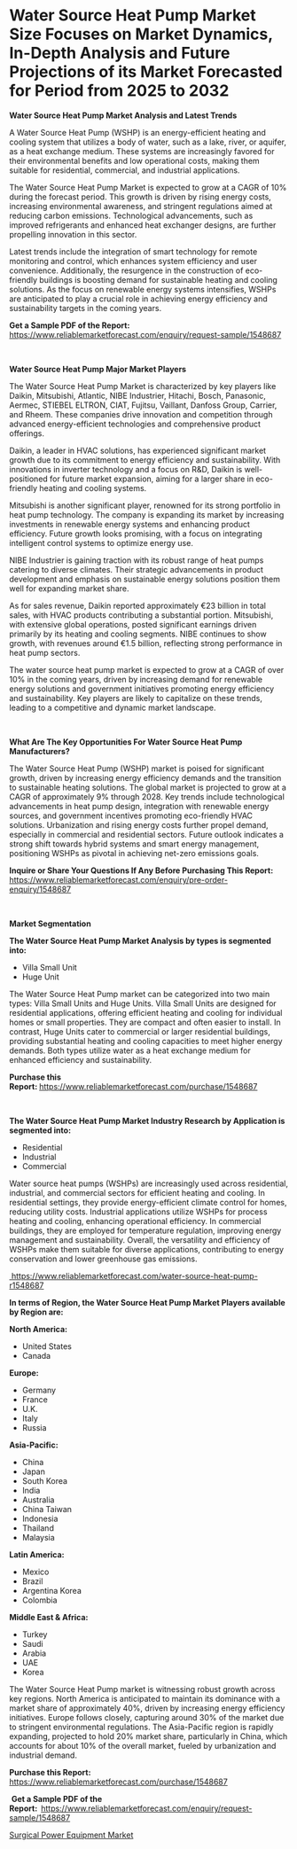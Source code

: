 <p><h1>Water Source Heat Pump Market Size Focuses on Market Dynamics, In-Depth Analysis and Future Projections of its Market Forecasted for Period from 2025 to 2032</h1></p><p><strong>Water Source Heat Pump Market Analysis and Latest Trends</strong></p>
<p><p>A Water Source Heat Pump (WSHP) is an energy-efficient heating and cooling system that utilizes a body of water, such as a lake, river, or aquifer, as a heat exchange medium. These systems are increasingly favored for their environmental benefits and low operational costs, making them suitable for residential, commercial, and industrial applications. </p><p>The Water Source Heat Pump Market is expected to grow at a CAGR of 10% during the forecast period. This growth is driven by rising energy costs, increasing environmental awareness, and stringent regulations aimed at reducing carbon emissions. Technological advancements, such as improved refrigerants and enhanced heat exchanger designs, are further propelling innovation in this sector. </p><p>Latest trends include the integration of smart technology for remote monitoring and control, which enhances system efficiency and user convenience. Additionally, the resurgence in the construction of eco-friendly buildings is boosting demand for sustainable heating and cooling solutions. As the focus on renewable energy systems intensifies, WSHPs are anticipated to play a crucial role in achieving energy efficiency and sustainability targets in the coming years.</p></p>
<p><strong>Get a Sample PDF of the Report:&nbsp;</strong> <a href="https://www.reliablemarketforecast.com/enquiry/request-sample/1548687?utm_campaign=2124&utm_medium=2&utm_source=Github&utm_content=ia&utm_term=20022025&utm_id=water-source-heat-pump">https://www.reliablemarketforecast.com/enquiry/request-sample/1548687</a></p>
<p>&nbsp;</p>
<p><strong>Water Source Heat Pump Major Market Players</strong></p>
<p><p>The Water Source Heat Pump Market is characterized by key players like Daikin, Mitsubishi, Atlantic, NIBE Industrier, Hitachi, Bosch, Panasonic, Aermec, STIEBEL ELTRON, CIAT, Fujitsu, Vaillant, Danfoss Group, Carrier, and Rheem. These companies drive innovation and competition through advanced energy-efficient technologies and comprehensive product offerings.</p><p>Daikin, a leader in HVAC solutions, has experienced significant market growth due to its commitment to energy efficiency and sustainability. With innovations in inverter technology and a focus on R&D, Daikin is well-positioned for future market expansion, aiming for a larger share in eco-friendly heating and cooling systems.</p><p>Mitsubishi is another significant player, renowned for its strong portfolio in heat pump technology. The company is expanding its market by increasing investments in renewable energy systems and enhancing product efficiency. Future growth looks promising, with a focus on integrating intelligent control systems to optimize energy use.</p><p>NIBE Industrier is gaining traction with its robust range of heat pumps catering to diverse climates. Their strategic advancements in product development and emphasis on sustainable energy solutions position them well for expanding market share.</p><p>As for sales revenue, Daikin reported approximately €23 billion in total sales, with HVAC products contributing a substantial portion. Mitsubishi, with extensive global operations, posted significant earnings driven primarily by its heating and cooling segments. NIBE continues to show growth, with revenues around €1.5 billion, reflecting strong performance in heat pump sectors.</p><p>The water source heat pump market is expected to grow at a CAGR of over 10% in the coming years, driven by increasing demand for renewable energy solutions and government initiatives promoting energy efficiency and sustainability. Key players are likely to capitalize on these trends, leading to a competitive and dynamic market landscape.</p></p>
<p>&nbsp;</p>
<p><strong>What Are The Key Opportunities For Water Source Heat Pump Manufacturers?</strong></p>
<p><p>The Water Source Heat Pump (WSHP) market is poised for significant growth, driven by increasing energy efficiency demands and the transition to sustainable heating solutions. The global market is projected to grow at a CAGR of approximately 9% through 2028. Key trends include technological advancements in heat pump design, integration with renewable energy sources, and government incentives promoting eco-friendly HVAC solutions. Urbanization and rising energy costs further propel demand, especially in commercial and residential sectors. Future outlook indicates a strong shift towards hybrid systems and smart energy management, positioning WSHPs as pivotal in achieving net-zero emissions goals.</p></p>
<p><strong>Inquire or Share Your Questions If Any Before Purchasing This Report:</strong> <a href="https://www.reliablemarketforecast.com/enquiry/pre-order-enquiry/1548687?utm_campaign=2124&utm_medium=2&utm_source=Github&utm_content=ia&utm_term=20022025&utm_id=water-source-heat-pump">https://www.reliablemarketforecast.com/enquiry/pre-order-enquiry/1548687</a></p>
<p>&nbsp;</p>
<p><strong>Market Segmentation</strong></p>
<p><strong>The Water Source Heat Pump Market Analysis by types is segmented into:</strong></p>
<p><ul><li>Villa Small Unit</li><li>Huge Unit</li></ul></p>
<p><p>The Water Source Heat Pump market can be categorized into two main types: Villa Small Units and Huge Units. Villa Small Units are designed for residential applications, offering efficient heating and cooling for individual homes or small properties. They are compact and often easier to install. In contrast, Huge Units cater to commercial or larger residential buildings, providing substantial heating and cooling capacities to meet higher energy demands. Both types utilize water as a heat exchange medium for enhanced efficiency and sustainability.</p></p>
<p><strong>Purchase this Report:&nbsp;</strong><a href="https://www.reliablemarketforecast.com/purchase/1548687?utm_campaign=2124&utm_medium=2&utm_source=Github&utm_content=ia&utm_term=20022025&utm_id=water-source-heat-pump">https://www.reliablemarketforecast.com/purchase/1548687</a></p>
<p>&nbsp;</p>
<p><strong>The Water Source Heat Pump Market Industry Research by Application is segmented into:</strong></p>
<p><ul><li>Residential</li><li>Industrial</li><li>Commercial</li></ul></p>
<p><p>Water source heat pumps (WSHPs) are increasingly used across residential, industrial, and commercial sectors for efficient heating and cooling. In residential settings, they provide energy-efficient climate control for homes, reducing utility costs. Industrial applications utilize WSHPs for process heating and cooling, enhancing operational efficiency. In commercial buildings, they are employed for temperature regulation, improving energy management and sustainability. Overall, the versatility and efficiency of WSHPs make them suitable for diverse applications, contributing to energy conservation and lower greenhouse gas emissions.</p></p>
<p><a href="https://www.reliablemarketforecast.com/water-source-heat-pump-r1548687?utm_campaign=2124&utm_medium=2&utm_source=Github&utm_content=ia&utm_term=20022025&utm_id=water-source-heat-pump">&nbsp;https://www.reliablemarketforecast.com/water-source-heat-pump-r1548687</a></p>
<p><strong>In terms of Region, the Water Source Heat Pump Market Players available by Region are:</strong></p>
<p>
    <p> <strong> North America: </strong>
        <ul>
            <li>United States</li>
            <li>Canada</li>
        </ul>
        </p> 
    <p> <strong> Europe: </strong>
        <ul>
            <li>Germany</li>
            <li>France</li>
            <li>U.K.</li>
            <li>Italy</li>
            <li>Russia</li>
        </ul>
        </p> 
    <p> <strong> Asia-Pacific: </strong>
        <ul>
            <li>China</li>
            <li>Japan</li>
            <li>South Korea</li>
            <li>India</li>
            <li>Australia</li>
            <li>China Taiwan</li>
            <li>Indonesia</li>
            <li>Thailand</li>
            <li>Malaysia</li>
        </ul>
        </p> 
    <p> <strong> Latin America: </strong>
        <ul>
            <li>Mexico</li>
            <li>Brazil</li>
            <li>Argentina Korea</li>
            <li>Colombia</li>
        </ul>
        </p> 
    <p> <strong> Middle East & Africa: </strong>
        <ul>
            <li>Turkey</li>
            <li>Saudi</li>
            <li>Arabia</li>
            <li>UAE</li>
            <li>Korea</li>
        </ul>
    </p>
    </p>
<p><p>The Water Source Heat Pump market is witnessing robust growth across key regions. North America is anticipated to maintain its dominance with a market share of approximately 40%, driven by increasing energy efficiency initiatives. Europe follows closely, capturing around 30% of the market due to stringent environmental regulations. The Asia-Pacific region is rapidly expanding, projected to hold 20% market share, particularly in China, which accounts for about 10% of the overall market, fueled by urbanization and industrial demand.</p></p>
<p><strong>Purchase this Report: </strong><a href="https://www.reliablemarketforecast.com/purchase/1548687?utm_campaign=2124&utm_medium=2&utm_source=Github&utm_content=ia&utm_term=20022025&utm_id=water-source-heat-pump">https://www.reliablemarketforecast.com/purchase/1548687</a></p>
<p>&nbsp;<strong>Get a Sample PDF of the Report:&nbsp;&nbsp;</strong><a href="https://www.reliablemarketforecast.com/enquiry/request-sample/1548687?utm_campaign=2124&utm_medium=2&utm_source=Github&utm_content=ia&utm_term=20022025&utm_id=water-source-heat-pump">https://www.reliablemarketforecast.com/enquiry/request-sample/1548687</a></p>
<p><strong></strong></p>
<p><p><a href="https://github.com/WashimHussain441/Market-Research-Report-List-1/blob/main/surgical-power-equipment-market.md?utm_campaign=2124&utm_medium=2&utm_source=Github&utm_content=ia&utm_term=20022025&utm_id=water-source-heat-pump">Surgical Power Equipment Market</a></p></p>